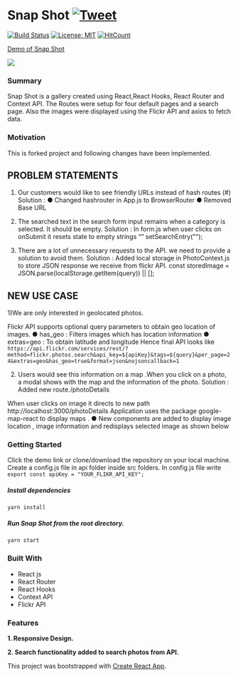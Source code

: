 # Snap Shot [![Tweet](https://img.shields.io/twitter/url/http/shields.io.svg?style=social)](https://twitter.com/intent/tweet?text=See%20this%20react%20example&url=https://yog9.github.io/SnapShot/&hashtags=react,context-api,freecodecamp,developers)

[![Build Status](https://travis-ci.org/Yog9/SnapShot.svg?branch=master)](https://travis-ci.org/Yog9/SnapShot)
[![License: MIT](https://img.shields.io/badge/License-MIT-yellow.svg)](https://opensource.org/licenses/MIT)
[![HitCount](http://hits.dwyl.com/Yog9/SnapShot.svg)](http://hits.dwyl.com/Yog9/SnapShot)

[Demo of Snap Shot](https://yog9.github.io/SnapShot/)

![](/snapscout.png)

### Summary

Snap Shot is a gallery created using React,React Hooks, React Router and Context API. The Routes were setup for four default pages and a search page. Also the images were displayed using the Flickr API and axios to fetch data.

### Motivation

This is forked project and following changes have been implemented.

## PROBLEM STATEMENTS
1) Our customers would like to see friendly URLs instead of hash routes (#)
Solution :
● Changed hashrouter in App.js to BrowserRouter
● Removed Base URL

2) The searched text in the search form input remains when a category is selected.
It should be empty. 
Solution :
In form.js when user clicks on onSubmit it resets state to empty strings “”
setSearchEntry("");
3) There are a lot of unnecessary requests to the API. we need to provide a solution to avoid them.
Solution :
Added local storage in PhotoContext.js to store JSON response we receive from flickr API.
const storedImage = JSON.parse(localStorage.getItem(query)) || [];


## NEW USE CASE
1)We are only interested in geolocated photos.

Flickr API supports optional query parameters to obtain geo location of images.
● has_geo : Filters images which has location information
● extras=geo : To obtain latitude and longitude
Hence final API looks like
`https://api.flickr.com/services/rest/?method=flickr.photos.search&api_key=${apiKey}&tags=${query}&per_page=24&extras=geo&has_geo=true&format=json&nojsoncallback=1`

2) Users would see this information on a map .When you click on a photo, a modal shows with the map and the information of the photo.
Solution :
Added new route./photoDetails
<Route path="/photoDetails" component={ImageInfo} />
When user clicks on image it directs to new path http://localhost:3000/photoDetails
Application uses the package google-map-react to display maps .
● New components are added to display image location , image information and redisplays selected image as shown below




### Getting Started

Click the demo link or clone/download the repository on your local machine.
Create a config.js file in api folder inside src folders. In config.js file write
`export const apiKey = "YOUR_FLIKR_API_KEY";`

##### Install dependencies

`yarn install`

##### Run Snap Shot from the root directory.

`yarn start`

### Built With

- React js
- React Router
- React Hooks
- Context API
- Flickr API

### Features

**1. Responsive Design.**

**2. Search functionality added to search photos from API.**


This project was bootstrapped with [Create React App](https://github.com/facebook/create-react-app).

